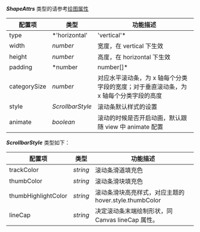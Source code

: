 ***ShapeAttrs*** 类型的请参考[绘图属性](/zh/docs/api/graphic-style)

| 配置项           | 类型                             | 功能描述           |
| --------------- | ----------------                | ------------------ |
| type            | *'horizontal' | 'vertical'*    | 滚动条类型      |
| width           | *number*                        | 宽度，在 vertical 下生效       |
| height          | *number*                        | 高度，在 horizontal 下生效         |
| padding         | *number | number\[]*            | padding       |
| categorySize    | *number*                        | 对应水平滚动条，为 x 轴每个分类字段的宽度；对于垂直滚动条，为 x 轴每个分类字段的高度 |
| style         | *ScrollbarStyle*                       | 滚动条默认样式的设置       |
| animate         | *boolean*                       | 滚动的时候是否开启动画，默认跟随 view 中 animate 配置        |

***ScrollbarStyle*** 类型如下：

| 配置项           | 类型              | 功能描述            |
| --------------- | ---------------- | ------------------ |
| trackColor        | *string*    | 滚动条滑道填充色      |
| thumbColor        | *string*    | 滚动条滑块填充色      |
| thumbHighlightColor  | *string*    | 滚动条滑块高亮样式，对应主题的 hover.style.thumbColor     |
| lineCap           | *string*    | 决定滚动条末端绘制形状，同 Canvas lineCap 属性。     |
